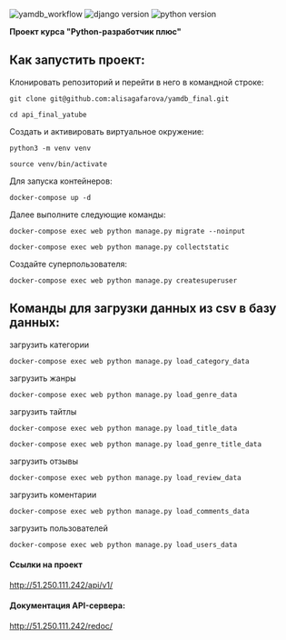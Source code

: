 ![yamdb_workflow](https://github.com/alisagafarova/yamdb_final/actions/workflows/yamdb_workflow.yml/badge.svg)
![django version](https://img.shields.io/badge/Django-3.1.13-green)
![python version](https://img.shields.io/badge/Python-3.7%20%7C%203.8%20%7C%203.9-green)



**Проект курса "Python-разработчик плюс"**

## Как запустить проект:

Клонировать репозиторий и перейти в него в командной строке:

```
git clone git@github.com:alisagafarova/yamdb_final.git
```

```
cd api_final_yatube
```

Cоздать и активировать виртуальное окружение:

```
python3 -m venv venv
```

```
source venv/bin/activate
```

Для запуска контейнеров:
```
docker-compose up -d
```
Далее выполните следующие команды:
```
docker-compose exec web python manage.py migrate --noinput
```
```
docker-compose exec web python manage.py collectstatic
```
Создайте суперпользователя:
```
docker-compose exec web python manage.py createsuperuser
```
## Команды для загрузки данных из csv в базу данных:

загрузить категории
```
docker-compose exec web python manage.py load_category_data
```
загрузить жанры
```
docker-compose exec web python manage.py load_genre_data
```
загрузить тайтлы
```
docker-compose exec web python manage.py load_title_data
```
```
docker-compose exec web python manage.py load_genre_title_data
```
загрузить отзывы
```
docker-compose exec web python manage.py load_review_data
```
загрузить коментарии
```
docker-compose exec web python manage.py load_comments_data
```
загрузить пользователей
```
docker-compose exec web python manage.py load_users_data
```
#### Ссылки на проект
http://51.250.111.242/api/v1/

#### Документация API-сервера:
http://51.250.111.242/redoc/
